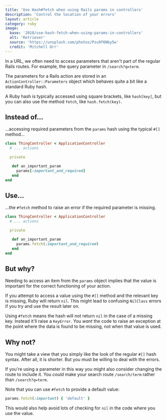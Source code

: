```yaml
---
title: 'Use Hash#fetch when using Rails params in controllers'
description: 'Control the location of your errors'
layout: article
category: ruby
image:
  base: '2018/use-hash-fetch-when-using-params-in-controllers'
  alt: 'Retriever'
  source: 'https://unsplash.com/photos/Pzu9f6Nby5w'
  credit: 'Mitchell Orr'
---
```


In a URL, we often need to access parameters that aren't part of the regular Rails routes. For example, the query parameter in `/search?q=term`.

The parameters for a Rails action are stored in an `ActionController::Parameters` object which behaves quite a bit like a standard Ruby hash.

A Ruby hash is typically accessed using square brackets, like `hash[key]`, but you can also use the method `fetch`, like `hash.fetch(key)`.


## Instead of…

...accessing required parameters from the `params` hash using the typical `#[]` method...

```ruby
class ThingController < ApplicationController
  # ... actions

  private

   def an_important_param
     params[:important_and_required]
   end
end
```


## Use…

...the `#fetch` method to raise an error if the required parameter is missing.

```ruby
class ThingController < ApplicationController
  # ... actions

  private

   def an_important_param
     params.fetch(:important_and_required)
   end
end
```


## But why?

Needing to access an item from the `params` object implies that the value is important for the correct functioning of your action.

If you attempt to access a value using the `#[]` method and the relevant key is missing, Ruby will return `nil`. This might lead to confusing `NilClass` errors if you try and use the result later on.

Using `#fetch` means the hash will not return `nil` in the case of a missing key. Instead it'll raise a `KeyError`. You _want_ the code to raise an exception at the point where the data is found to be missing, not when that value is used.


##  Why not?

You might take a view that you simply like the look of the regular `#[]` hash syntax. After all, it is shorter. But you must be willing to deal with the errors.

If you're using a parameter in this way you might also consider changing the route to include it. You _could_ make your search route `/search/term` rather than `/search?q=term`.

Note that you can use `#fetch` to provide a default value:

```ruby
params.fetch(:important) { 'default' }
```

This would also help avoid lots of checking for `nil` in the code where you use the value.
